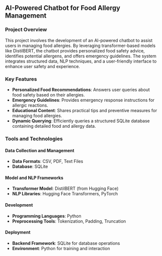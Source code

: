 ## AI-Powered Chatbot for Food Allergy Management  

### Project Overview  
This project involves the development of an AI-powered chatbot to assist users in managing food allergies. By leveraging transformer-based models like DistilBERT, the chatbot provides personalized food safety advice, identifies potential allergens, and offers emergency guidelines. The system integrates structured data, NLP techniques, and a user-friendly interface to enhance user safety and experience.  

### Key Features  
- **Personalized Food Recommendations**: Answers user queries about food safety based on their allergies.  
- **Emergency Guidelines**: Provides emergency response instructions for allergic reactions.  
- **Educational Content**: Shares practical tips and preventive measures for managing food allergies.  
- **Dynamic Querying**: Efficiently queries a structured SQLite database containing detailed food and allergy data.  

### Tools and Technologies  
#### Data Collection and Management  
- **Data Formats**: CSV, PDF, Text Files  
- **Database**: SQLite  

#### Model and NLP Frameworks  
- **Transformer Model**: DistilBERT (from Hugging Face)  
- **NLP Libraries**: Hugging Face Transformers, PyTorch  

#### Development  
- **Programming Languages**: Python  
- **Preprocessing Tools**: Tokenization, Padding, Truncation  

#### Deployment  
- **Backend Framework**: SQLite for database operations  
- **Environment**: Python for training and interaction  
